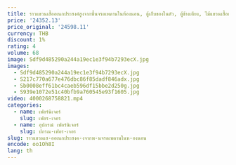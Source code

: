 ```yaml
---
title: ราวแขวนเสื้ออเนกประสงค์สูงจากพื้นจรดเพดานในห้องนอน, ตู้เก็บของในตัว, ตู้ข้างเตียง, ไม้แขวนเสื้อแบบแขวน
price: '24352.13'
price_original: '24598.11'
currency: THB
discount: 1%
rating: 4
volume: 68
image: Sdf9d485290a244a19ec1e3f94b7293ecX.jpg
images:
  - Sdf9d485290a244a19ec1e3f94b7293ecX.jpg
  - S217c770a677e476dbc86f85dadf846adx.jpg
  - Sb0008eff61bc4caeb596df15bbe2d250g.jpg
  - S939e1072e51c40bfb9a760545e93f1605.jpg
video: 4000268758821.mp4
categories:
  - name: เฟอร์นิเจอร์
    slug: เฟอร-เจอร
  - name: อุปกรณ์ เฟอร์นิเจอร์
    slug: ปกรณ-เฟอร-เจอร
slug: ราวแขวนเส-ออเนกประสงค-งจากพ-นจรดเพดานในห-องนอน
encode: oo1Oh8I
lang: th
---
```

  